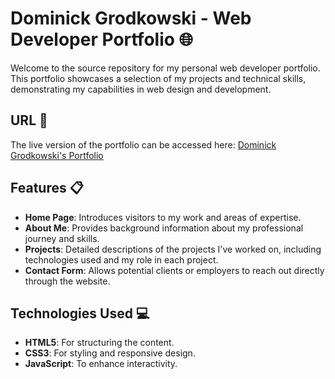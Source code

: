 # Dominick Grodkowski - Web Developer Portfolio 🌐

Welcome to the source repository for my personal web developer portfolio. This portfolio showcases a selection of my projects and technical skills, demonstrating my capabilities in web design and development.

## URL 🚀

The live version of the portfolio can be accessed here: [Dominick Grodkowski's Portfolio](www.Dominick-Grodkowski.de)

## Features 📋

- **Home Page**: Introduces visitors to my work and areas of expertise.
- **About Me**: Provides background information about my professional journey and skills.
- **Projects**: Detailed descriptions of the projects I've worked on, including technologies used and my role in each project.
- **Contact Form**: Allows potential clients or employers to reach out directly through the website.

## Technologies Used 💻

- **HTML5**: For structuring the content.
- **CSS3**: For styling and responsive design.
- **JavaScript**: To enhance interactivity.
